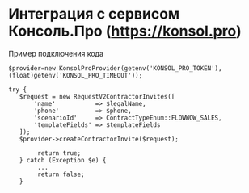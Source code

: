 # Интеграция с сервисом Консоль.Про (https://konsol.pro)

Пример подключения кода

```
$provider=new KonsolProProvider(getenv('KONSOL_PRO_TOKEN'), (float)getenv('KONSOL_PRO_TIMEOUT'));

try {
   $request = new RequestV2ContractorInvites([
       'name'           => $legalName,
       'phone'          => $phone,
       'scenarioId'     => ContractTypeEnum::FLOWWOW_SALES,
       'templateFields' => $templateFields
   ]);
   $provider->createContractorInvite($request);

        return true;
   } catch (Exception $e) {
        ...
        return false;
   }
```